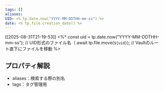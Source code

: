 ```yaml
---
tags: []
aliases:
UID: <% tp.date.now("YYYY-MM-DDTHH-mm-ss") %>
date: <% tp.file.creation_date() %>
---
```


[[2025-08-31T21-19-53]]
<%*
const uid = tp.date.now("YYYY-MM-DDTHH-mm-ss"); // UID形式のファイル名（
await tp.file.move(`${uid}`); // Vaultのルート直下にファイルを移動
%>

## プロパティ解説
- aliases：検索する際の別名
- tags：タグ管理用